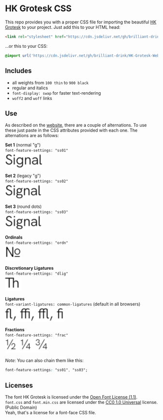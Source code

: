 # HK Grotesk CSS

This repo provides you with a proper CSS file for importing the beautiful [HK Grotesk](https://github.com/HankenDesignCo/HK-Grotesk) to your project. Just add this to your HTML head:
```html
<link rel="stylesheet" href="https://cdn.jsdelivr.net/gh/brilliant-drink/HK-Grotesk-Web/font.min.css">
```
...or this to your CSS:
```css
@import url('https://cdn.jsdelivr.net/gh/brilliant-drink/HK-Grotesk-Web/font.min.css');
```

## Includes
- all weights from `100 thin` to `900 black`
- regular and italics
- `font-display: swap` for faster text-rendering
- `woff2` and `woff` links

## Use
As described on the [website](http://hkgrotesk.com), there are a couple of alternations. To use these just paste in the CSS attributes provided with each one. The alternations are as follows:  

**Set 1** (normal "g")  
`font-feature-settings: "ss01"`  
<img src="images/set-01.svg" height="50">  

**Set 2** (legacy "g")  
`font-feature-settings: "ss02"`  
<img src="images/set-02.svg" height="50">  

**Set 3** (round dots)  
`font-feature-settings: "ss03"`  
<img src="images/set-03.svg" height="50">  

**Ordinals**  
`font-feature-settings: "ordn"`  
<img src="images/set-04.svg" height="50">  

**Discretionary Ligatures**  
`font-feature-settings: "dlig"`  
<img src="images/set-05.svg" height="50">  

**Ligatures**  
`font-variant-ligatures: common-ligatures` (default in all browsers)  
<img src="images/set-06.svg" height="50">  

**Fractions**  
`font-feature-settings: "frac"`  
<img src="images/set-08.svg" height="50">  
  
_Note_: You can also chain them like this:
```css
font-feature-settings: "ss01", "ss03";
```

## Licenses
The font HK Grotesk is licensed under the [Open Font License (1.1)](HKGrotesk-OFL.txt).  
`font.css` and `font.min.css` are licensed under the [CC0 1.0 Universal](LICENSE) license. (Public Domain)  
Yeah, that's a license for a font-face CSS file.
